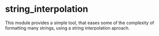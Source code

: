string_interpolation
====================

This module provides a simple tool, that eases some of the complexity of formatting many strings, using a string interpolation aproach.
